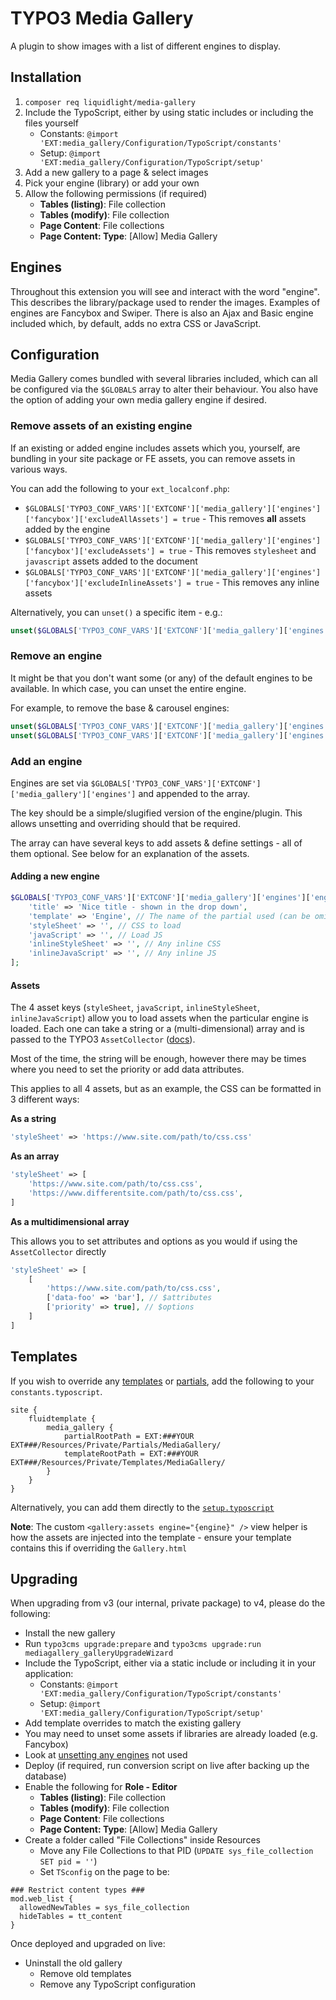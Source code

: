 # TYPO3 Media Gallery

A plugin to show images with a list of different engines to display.

## Installation

1. `composer req liquidlight/media-gallery`
2. Include the TypoScript, either by using static includes or including the files yourself
    - Constants: `@import 'EXT:media_gallery/Configuration/TypoScript/constants'`
    - Setup: `@import 'EXT:media_gallery/Configuration/TypoScript/setup'`
3. Add a new gallery to a page & select images
4. Pick your engine (library) or add your own
5. Allow the following permissions (if required)
    - **Tables (listing)**: File collection
    - **Tables (modify)**: File collection
    - **Page Content**: File collections
    - **Page Content: Type**: [Allow] Media Gallery

## Engines

Throughout this extension you will see and interact with the word "engine". This describes the library/package used to render the images. Examples of engines are Fancybox and Swiper. There is also an Ajax and Basic engine included which, by default, adds no extra CSS or JavaScript.

## Configuration

Media Gallery comes bundled with several libraries included, which can all be configured via the `$GLOBALS` array to alter their behaviour. You also have the option of adding your own media gallery engine if desired.


### Remove assets of an existing engine

If an existing or added engine includes assets which you, yourself, are bundling in your site package or FE assets, you can remove assets in various ways.

You can add the following to your `ext_localconf.php`:

- `$GLOBALS['TYPO3_CONF_VARS']['EXTCONF']['media_gallery']['engines']['fancybox']['excludeAllAssets'] = true` - This removes **all** assets added by the engine
- `$GLOBALS['TYPO3_CONF_VARS']['EXTCONF']['media_gallery']['engines']['fancybox']['excludeAssets'] = true` - This removes `stylesheet` and `javascript` assets added to the document
- `$GLOBALS['TYPO3_CONF_VARS']['EXTCONF']['media_gallery']['engines']['fancybox']['excludeInlineAssets'] = true` - This removes any inline assets

Alternatively, you can `unset()` a specific item - e.g.:

```php
unset($GLOBALS['TYPO3_CONF_VARS']['EXTCONF']['media_gallery']['engines']['fancybox']['styleSheet']);
```

### Remove an engine

It might be that you don't want some (or any) of the default engines to be available. In which case, you can unset the entire engine.

For example, to remove the base & carousel engines:

```php
unset($GLOBALS['TYPO3_CONF_VARS']['EXTCONF']['media_gallery']['engines']['basic']);
unset($GLOBALS['TYPO3_CONF_VARS']['EXTCONF']['media_gallery']['engines']['carousel']);
```

### Add an engine

Engines are set via `$GLOBALS['TYPO3_CONF_VARS']['EXTCONF']['media_gallery']['engines']` and appended to the array.

The key should be a simple/slugified version of the engine/plugin. This allows unsetting and overriding should that be required.

The array can have several keys to add assets & define settings - all of them optional. See below for an explanation of the assets.

#### Adding a new engine

```php
$GLOBALS['TYPO3_CONF_VARS']['EXTCONF']['media_gallery']['engines']['engine_key'] = [
    'title' => 'Nice title - shown in the drop down',
    'template' => 'Engine', // The name of the partial used (can be omitted to use the "Basic" one)
    'styleSheet' => '', // CSS to load
    'javaScript' => '', // Load JS
    'inlineStyleSheet' => '', // Any inline CSS
    'inlineJavaScript' => '', // Any inline JS
];
```

#### Assets

The 4 asset keys (`styleSheet`, `javaScript`, `inlineStyleSheet`, `inlineJavaScript`) allow you to load assets when the particular engine is loaded. Each one can take a string or a (multi-dimensional) array and is passed to the TYPO3 `AssetCollector` ([docs](https://docs.typo3.org/m/typo3/reference-coreapi/main/en-us/ApiOverview/Assets/Index.html#asset-collector)).

Most of the time, the string will be enough, however there may be times where you need to set the priority or add data attributes.

This applies to all 4 assets, but as an example, the CSS can be formatted in 3 different ways:

**As a string**

```php
'styleSheet' => 'https://www.site.com/path/to/css.css'
```

**As an array**

```php
'styleSheet' => [
    'https://www.site.com/path/to/css.css',
    'https://www.differentsite.com/path/to/css.css',
]
```

**As a multidimensional array**

This allows you to set attributes and options as you would if using the `AssetCollector` directly

```php
'styleSheet' => [
    [
        'https://www.site.com/path/to/css.css',
        ['data-foo' => 'bar'], // $attributes
        ['priority' => true], // $options
    ]
]
```

## Templates

If you wish to override any [templates](/Resources/Private/Templates/) or [partials](/Resources/Private/Partials/), add the following to your `constants.typoscript`.

```
site {
	fluidtemplate {
		media_gallery {
			partialRootPath = EXT:###YOUR EXT###/Resources/Private/Partials/MediaGallery/
			templateRootPath = EXT:###YOUR EXT###/Resources/Private/Templates/MediaGallery/
		}
	}
}
```

Alternatively, you can add them directly to the [`setup.typoscript`](/Configuration/TypoScript/setup.typoscript)

**Note**: The custom `<gallery:assets engine="{engine}" />` view helper is how the assets are injected into the template - ensure your template contains this if overriding the `Gallery.html`

## Upgrading

When upgrading from v3 (our internal, private package) to v4, please do the following:

- Install the new gallery
- Run `typo3cms upgrade:prepare` and `typo3cms upgrade:run mediagallery_galleryUpgradeWizard`
- Include the TypoScript, either via a static include or including it in your application:
    - Constants: `@import 'EXT:media_gallery/Configuration/TypoScript/constants'`
    - Setup: `@import 'EXT:media_gallery/Configuration/TypoScript/setup'`
- Add template overrides to match the existing gallery
- You may need to unset some assets if libraries are already loaded (e.g. Fancybox)
- Look at [unsetting any engines](#remove-an-engine) not used
- Deploy (if required, run conversion script on live after backing up the database)
- Enable the following for **Role - Editor**
    - **Tables (listing)**: File collection
    - **Tables (modify)**: File collection
    - **Page Content**: File collections
    - **Page Content: Type**: [Allow] Media Gallery
- Create a folder called "File Collections" inside Resources
    - Move any File Collections to that PID (`UPDATE sys_file_collection SET pid = ''`)
    - Set `TSconfig` on the page to be:

```
### Restrict content types ###
mod.web_list {
  allowedNewTables = sys_file_collection
  hideTables = tt_content
}
```

Once deployed and upgraded on live:

- Uninstall the old gallery
    - Remove old templates
    - Remove any TypoScript configuration
